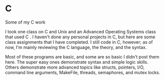 # C
Some of my C work

I took one class on C and Unix and an Advanced Operating Systems class that used C . I haven't done any personal projects in C, but here are some class assignments that I have completed. I still code in C, however; as of now, I'm mainly reviewing the C language, the theory, and the syntax. 

Most of these programs are basic, and some are so basic I didn't post them here. The super easy ones demonstrate syntax and simple logic skills. Others demonstrate more advanced topics like structs, pointers, I/O, command line arguments, MakeFile, threads, semaphores, and mutex locks.
